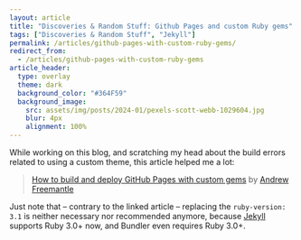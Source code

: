 ```yaml
---
layout: article
title: "Discoveries & Random Stuff: Github Pages and custom Ruby gems"
tags: ["Discoveries & Random Stuff", "Jekyll"]
permalink: /articles/github-pages-with-custom-ruby-gems/
redirect_from:
  - /articles/github-pages-with-custom-ruby-gems
article_header:
  type: overlay
  theme: dark
  background_color: "#364F59"
  background_image:
    src: assets/img/posts/2024-01/pexels-scott-webb-1029604.jpg
    blur: 4px
    alignment: 100%
---
```


While working on this blog, and scratching my head about the build errors
related to using a custom theme, this article helped me a lot:

> [How to build and deploy GitHub Pages with custom gems](https://www.fatlemon.co.uk/2023/12/custom-gems-with-github-pages/) by [Andrew Freemantle](https://www.fatlemon.co.uk/)

Just note that &ndash; contrary to the linked article &ndash; replacing the `ruby-version: 3.1`
is neither necessary nor recommended anymore, because [Jekyll](https://jekyllrb.com/) supports Ruby 3.0+ now,
and Bundler even requires Ruby 3.0+.
